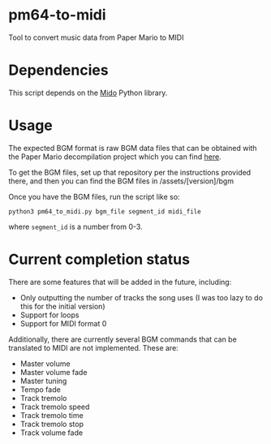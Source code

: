 # pm64-to-midi
 Tool to convert music data from Paper Mario to MIDI

# Dependencies
 This script depends on the [Mido](https://github.com/mido/mido) Python library.

# Usage
 The expected BGM format is raw BGM data files that can be obtained with the Paper Mario decompilation project which you can find [here](https://github.com/pmret/papermario).

 To get the BGM files, set up that repository per the instructions provided there, and then you can find the BGM files in /assets/[version]/bgm

 Once you have the BGM files, run the script like so:

```
python3 pm64_to_midi.py bgm_file segment_id midi_file
```
 where `segment_id` is a number from 0-3.

# Current completion status
 There are some features that will be added in the future, including:
* Only outputting the number of tracks the song uses (I was too lazy to do this for the initial version)
* Support for loops
* Support for MIDI format 0

Additionally, there are currently several BGM commands that can be translated to MIDI are not implemented. These are:
* Master volume
* Master volume fade
* Master tuning
* Tempo fade
* Track tremolo
* Track tremolo speed
* Track tremolo time
* Track tremolo stop
* Track volume fade
